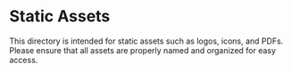 # Static Assets

This directory is intended for static assets such as logos, icons, and PDFs. Please ensure that all assets are properly named and organized for easy access.